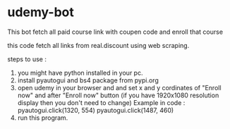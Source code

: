 # udemy-bot

This bot fetch all paid course link with coupen code and enroll that course 

this code fetch all links from real.discount using web scraping.

steps to use : 
  1. you might have python installed in your pc.
  2. install pyautogui and bs4 package from pypi.org
  3. open udemy in your browser and and set x and y cordinates of "Enroll now" and after "Enroll now" button (if you have 1920x1080 resolution display then you don't need to change)
      Example in code : 
        pyautogui.click(1320, 554)
        pyautogui.click(1487, 460)
  4.  run this program.
